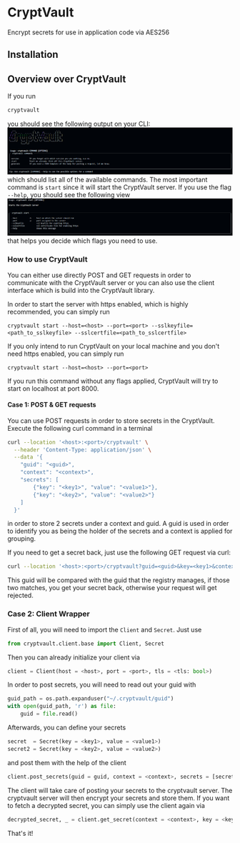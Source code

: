 # CryptVault
Encrypt secrets for use in application code via AES256

## Installation

## Overview over CryptVault
If you run
```bash
cryptvault
```
you should see the following output on your CLI:
<img src="https://github.com/RaphSku/CryptVault/blob/assets/cryptvault_cli_view.png" />
which should list all of the available commands. The most important command is `start` since it will start the CryptVault server. If you use the flag `--help`, you should see the following view
<img src="https://github.com/RaphSku/CryptVault/blob/assets/cryptvault_cli_help_view.png" />
that helps you decide which flags you need to use.

### How to use CryptVault
You can either use directly POST and GET requests in order to communicate with the CryptVault server or you can also use the client interface which is build into the CryptVault library. 

In order to start the server with https enabled, which is highly recommended, you can simply run
```
cryptvault start --host=<host> --port=<port> --sslkeyfile=<path_to_sslkeyfile> --sslcertfile=<path_to_sslcertfile>
```
If you only intend to run CryptVault on your local machine and you don't need https enabled, you can simply run
```
cryptvault start --host=<host> --port=<port>
```
If you run this command without any flags applied, CryptVault will try to start on localhost at port 8000.

#### Case 1: POST & GET requests
You can use POST requests in order to store secrets in the CryptVault. Execute the following curl command in a terminal
```bash
curl --location '<host>:<port>/cryptvault' \
  --header 'Content-Type: application/json' \
  --data '{
    "guid": "<guid>",
    "context": "<context>",
    "secrets": [
        {"key": "<key1>", "value": "<value1>"},
        {"key": "<key2>", "value": "<value2>"}
    ]
  }'
```
in order to store 2 secrets under a context and guid. A guid is used in order to identify you as being the holder of the secrets and a context is applied for grouping.

If you need to get a secret back, just use the following GET request via curl:
```bash
curl --location '<host>:<port>/cryptvault?guid=<guid>&key=<key1>&context=<context>'
```
This guid will be compared with the guid that the registry manages, if those two matches, you get your secret back, otherwise your request will get rejected.

### Case 2: Client Wrapper
First of all, you will need to import the `Client` and `Secret`. Just use
```python
from cryptvault.client.base import Client, Secret
```
Then you can already initialize your client via
```python
client = Client(host = <host>, port = <port>, tls = <tls: bool>)
```
In order to post secrets, you will need to read out your guid with
```python
guid_path = os.path.expanduser("~/.cryptvault/guid")
with open(guid_path, 'r') as file:
    guid = file.read()
```
Afterwards, you can define your secrets
```python
secret  = Secret(key = <key1>, value = <value1>)
secret2 = Secret(key = <key2>, value = <value2>)
```
and post them with the help of the client
```python
client.post_secrets(guid = guid, context = <context>, secrets = [secret, secret2])
```
The client will take care of posting your secrets to the cryptvault server. The cryptvault server will then encrypt your secrets and store them. 
If you want to fetch a decrypted secret, you can simply use the client again via
```python
decrypted_secret, _ = client.get_secret(context = <context>, key = <key>)
```
That's it! 
